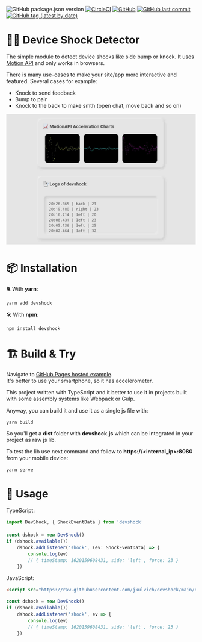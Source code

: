 ![GitHub package.json version](https://img.shields.io/github/package-json/v/jkulvich/devshock?style=flat-square)
[![CircleCI](https://img.shields.io/circleci/build/gh/jkulvich/devshock?style=flat-square)](https://github.com/jkulvich/devshock)
[![GitHub](https://img.shields.io/github/license/jkulvich/devshock?style=flat-square)](https://github.com/jkulvich/devshock)
[![GitHub last commit](https://img.shields.io/github/last-commit/jkulvich/devshock?style=flat-square)](https://github.com/jkulvich/devshock/commit/main)
[![GitHub tag (latest by date)](https://img.shields.io/github/v/tag/jkulvich/devshock?style=flat-square)](https://github.com/jkulvich/devshock)

# 📱🔨 Device Shock Detector

The simple module to detect device shocks like side bump or knock. It uses
[Motion API](https://developer.mozilla.org/en-US/docs/Web/API/DeviceMotionEvent)
and only works in browsers.

There is many use-cases to make your site/app more interactive and featured. Several cases for example:

- Knock to send feedback
- Bump to pair
- Knock to the back to make smth (open chat, move back and so on)

[![DevShock Mobile Example](https://raw.githubusercontent.com/jkulvich/devshock/main/assets/mobile_2.jpg)](https://jkulvich.github.io/devshock)

# 📦 Installation

🐈 With **yarn**:

```shell
yarn add devshock
```

🛠 With **npm**:

```shell
npm install devshock
```

# 🏗 Build & Try

Navigate to [GitHub Pages hosted example](https://jkulvich.github.io/devshock).  
It's better to use your smartphone, so it has accelerometer.

This project written with TypeScript and it better to use it in projects
built with some assembly systems like Webpack or Gulp.

Anyway, you can build it and use it as a single js file with:

```shell
yarn build
```

So you'll get a **dist** folder with **devshock.js** which can be integrated
in your project as raw js lib.

To test the lib use next command and follow to **https://<internal_ip>:8080**
from your mobile device:

```shell
yarn serve
```

# 📑 Usage

TypeScript:
```typescript
import DevShock, { ShockEventData } from 'devshock'

const dshock = new DevShock()
if (dshock.available())
    dshock.addListener('shock', (ev: ShockEventData) => {
        console.log(ev)
        // { timeStamp: 1620159608431, side: 'left', force: 23 }
    })
```

JavaScript:
```html
<script src="https://raw.githubusercontent.com/jkulvich/devshock/main/docs/devshock.js"></script>
```

```javascript
const dshock = new DevShock()
if (dshock.available())
    dshock.addListener('shock', ev => {
        console.log(ev)
        // { timeStamp: 1620159608431, side: 'left', force: 23 }
    })
```
